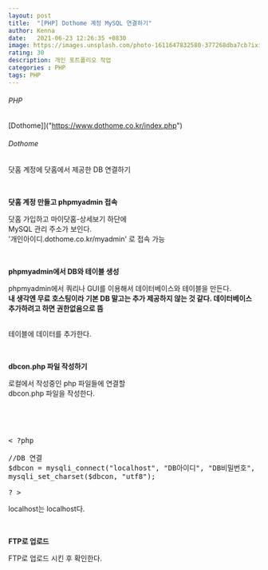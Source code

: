 ```yaml
---
layout: post
title:  "[PHP] Dothome 계정 MySQL 연결하기"
author: Kenna
date:   2021-06-23 12:26:35 +0830
image: https://images.unsplash.com/photo-1611647832580-377268dba7cb?ixid=MnwxMjA3fDB8MHxzZWFyY2h8OHx8cGhwfGVufDB8fDB8fA%3D%3D&ixlib=rb-1.2.1&auto=format&fit=crop&w=500&q=60
rating: 30
description: 개인 포트폴리오 작업
categories : PHP
tags: PHP
---
```


###### PHP
[Dothome]]("https://www.dothome.co.kr/index.php")


###### Dothome

닷홈 계정에 닷홈에서 제공한 DB 연결하기

<br>

**닷홈 계정 만들고 phpmyadmin 접속**<br>

닷홈 가입하고 마이닷홈-상세보기 하단에  
MySQL 관리 주소가 보인다.  
'개인아이디.dothome.co.kr/myadmin' 로 접속 가능   

   
<br>

**phpmyadmin에서 DB와 테이블 생성**<br>

phpmyadmin에서 쿼리나 GUI를 이용해서 데이터베이스와 테이블을 만든다.   
**내 생각엔 무료 호스팅이라 기본 DB 말고는 추가 제공하지 않는 것 같다. 데이터베이스 추가하려고 하면 권한없음으로 뜸**  
<br>

테이블에 데이터를 추가한다.  
  

<br>

**dbcon.php 파일 작성하기**

로컬에서 작성중인 php 파일들에 연결할  
dbcon.php 파일을 작성한다.  

<br>

<pre>


< ?php

//DB 연결
$dbcon = mysqli_connect("localhost", "DB아이디", "DB비밀번호", "데이터베이스명") or die("DB 접속 실패");
mysqli_set_charset($dbcon, "utf8");

? >
</pre>

localhost는 localhost다.  

<br>

**FTP로 업로드**<br>

FTP로 업로드 시킨 후 확인한다.
<br>
